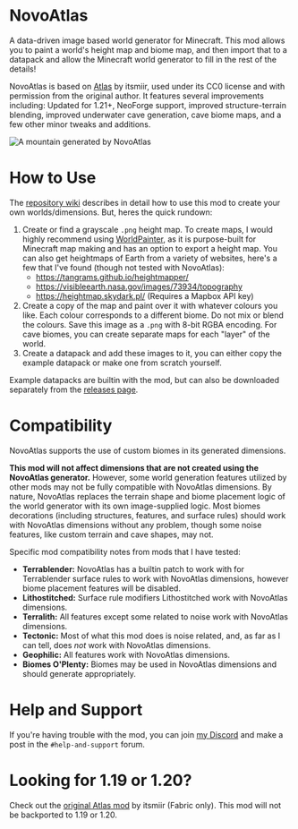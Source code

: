# NovoAtlas

A data-driven image based world generator for Minecraft. This mod allows you to paint a world's height map and biome map, and then import that to a datapack and allow the Minecraft world generator to fill in the rest of the details! 

NovoAtlas is based on [Atlas](https://www.modrinth.com/mod/atlas/) by itsmiir, used under its CC0 license and with permission from the original author. It features several improvements including: Updated for 1.21+, NeoForge support, improved structure-terrain blending, improved underwater cave generation, cave biome maps, and a few other minor tweaks and additions.

![A mountain generated by NovoAtlas](https://media.githubusercontent.com/media/TheDeathlyCow/minecraft-mod-pages/main/novoatlas/assets/mountain.jpg)

# How to Use

The [repository wiki](https://github.com/TheDeathlyCow/novoatlas/wiki) describes in detail how to use this mod to create your own worlds/dimensions. But, heres the quick rundown:

1. Create or find a grayscale `.png` height map. To create maps, I would highly recommend using [WorldPainter](https://www.worldpainter.net/), as it is purpose-built for Minecraft map making and has an option to export a height map. You can also get heightmaps of Earth from a variety of websites, here's a few that I've found (though not tested with NovoAtlas):
    * https://tangrams.github.io/heightmapper/
    * https://visibleearth.nasa.gov/images/73934/topography
    * https://heightmap.skydark.pl/ (Requires a Mapbox API key)
2. Create a copy of the map and paint over it with whatever colours you like. Each colour corresponds to a different biome. Do not mix or blend the colours. Save this image as a `.png` with 8-bit RGBA encoding. For cave biomes, you can create separate maps for each "layer" of the world.
3. Create a datapack and add these images to it, you can either copy the example datapack or make one from scratch yourself.

Example datapacks are builtin with the mod, but can also be downloaded separately from the [releases page](https://github.com/TheDeathlyCow/novoatlas/releases).

# Compatibility

NovoAtlas supports the use of custom biomes in its generated dimensions.

**This mod will not affect dimensions that are not created using the NovoAtlas generator.** However, some world generation features utilized by other mods may not be fully compatible with NovoAtlas dimensions. By nature, NovoAtlas replaces the terrain shape and biome placement logic of the world generator with its own image-supplied logic. Most biomes decorations (including structures, features, and surface rules) should work with NovoAtlas dimensions without any problem, though some noise features, like custom terrain and cave shapes, may not.

Specific mod compatibility notes from mods that I have tested:

* **Terrablender:** NovoAtlas has a builtin patch to work with for Terrablender surface rules to work with NovoAtlas dimensions, however biome placement features will be disabled.
* **Lithostitched:** Surface rule modifiers Lithostitched work with NovoAtlas dimensions. 
* **Terralith:** All features except some related to noise work with NovoAtlas dimensions. 
* **Tectonic:** Most of what this mod does is noise related, and, as far as I can tell, does *not* work with NovoAtlas dimensions.
* **Geophilic:** All features work with NovoAtlas dimensions.
* **Biomes O'Plenty:** Biomes may be used in NovoAtlas dimensions and should generate appropriately.

# Help and Support

If you're having trouble with the mod, you can join [my Discord](https://discord.thedeathlycow.com) and make a post in the `#help-and-support` forum.

# Looking for 1.19 or 1.20? 

Check out the [original Atlas mod](https://www.modrinth.com/mod/atlas/) by itsmiir (Fabric only). This mod will not be backported to 1.19 or 1.20.

